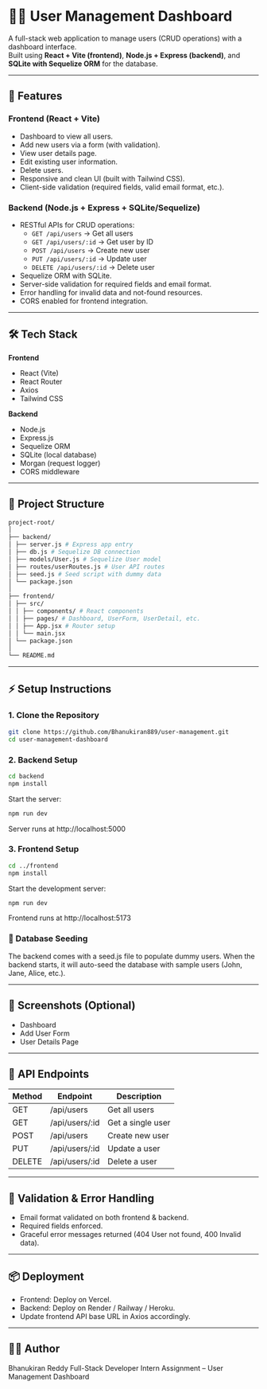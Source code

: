 
# 🧑‍💻 User Management Dashboard

A full-stack web application to manage users (CRUD operations) with a dashboard interface.  
Built using **React + Vite (frontend)**, **Node.js + Express (backend)**, and **SQLite with Sequelize ORM** for the database.

---

## 🚀 Features

### Frontend (React + Vite)
- Dashboard to view all users.
- Add new users via a form (with validation).
- View user details page.
- Edit existing user information.
- Delete users.
- Responsive and clean UI (built with Tailwind CSS).
- Client-side validation (required fields, valid email format, etc.).

### Backend (Node.js + Express + SQLite/Sequelize)
- RESTful APIs for CRUD operations:
	- `GET /api/users` → Get all users
	- `GET /api/users/:id` → Get user by ID
	- `POST /api/users` → Create new user
	- `PUT /api/users/:id` → Update user
	- `DELETE /api/users/:id` → Delete user
- Sequelize ORM with SQLite.
- Server-side validation for required fields and email format.
- Error handling for invalid data and not-found resources.
- CORS enabled for frontend integration.

---

## 🛠️ Tech Stack

**Frontend**
- React (Vite)
- React Router
- Axios
- Tailwind CSS

**Backend**
- Node.js
- Express.js
- Sequelize ORM
- SQLite (local database)
- Morgan (request logger)
- CORS middleware

---

## 📂 Project Structure
```sh
project-root/
│
├── backend/
│ ├── server.js # Express app entry
│ ├── db.js # Sequelize DB connection
│ ├── models/User.js # Sequelize User model
│ ├── routes/userRoutes.js # User API routes
│ ├── seed.js # Seed script with dummy data
│ └── package.json
│
├── frontend/
│ ├── src/
│ │ ├── components/ # React components
│ │ ├── pages/ # Dashboard, UserForm, UserDetail, etc.
│ │ ├── App.jsx # Router setup
│ │ └── main.jsx
│ └── package.json
│
└── README.md
```
---

## ⚡ Setup Instructions

### 1. Clone the Repository
```bash
git clone https://github.com/Bhanukiran889/user-management.git
cd user-management-dashboard
```

### 2. Backend Setup
```bash
cd backend
npm install
```
Start the server:
```bash
npm run dev
```
Server runs at http://localhost:5000

### 3. Frontend Setup
```bash
cd ../frontend
npm install
```
Start the development server:
```bash
npm run dev
```
Frontend runs at http://localhost:5173

### 🌱 Database Seeding
The backend comes with a seed.js file to populate dummy users.
When the backend starts, it will auto-seed the database with sample users (John, Jane, Alice, etc.).

---

## 📸 Screenshots (Optional)
- Dashboard
- Add User Form
- User Details Page

---

## 📜 API Endpoints
| Method | Endpoint         | Description       |
|--------|------------------|-------------------|
| GET    | /api/users       | Get all users     |
| GET    | /api/users/:id   | Get a single user |
| POST   | /api/users       | Create new user   |
| PUT    | /api/users/:id   | Update a user     |
| DELETE | /api/users/:id   | Delete a user     |

---

## 🧪 Validation & Error Handling
- Email format validated on both frontend & backend.
- Required fields enforced.
- Graceful error messages returned (404 User not found, 400 Invalid data).

---

## 📦 Deployment
- Frontend: Deploy on Vercel.
- Backend: Deploy on Render / Railway / Heroku.
- Update frontend API base URL in Axios accordingly.

---

## 👨‍💻 Author
Bhanukiran Reddy
Full-Stack Developer Intern Assignment – User Management Dashboard
